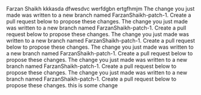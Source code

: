 Farzan Shaikh kkkasda 
dfwesdvc
werfdgbn
ertgfhmjm
The change you just made was written to a new branch named FarzanShaikh-patch-1. Create a pull request below to propose these changes.
The change you just made was written to a new branch named FarzanShaikh-patch-1. Create a pull request below to propose these changes.
The change you just made was written to a new branch named FarzanShaikh-patch-1. Create a pull request below to propose these changes.
The change you just made was written to a new branch named FarzanShaikh-patch-1. Create a pull request below to propose these changes.
The change you just made was written to a new branch named FarzanShaikh-patch-1. Create a pull request below to propose these changes.
The change you just made was written to a new branch named FarzanShaikh-patch-1. Create a pull request below to propose these changes.
this is some change
